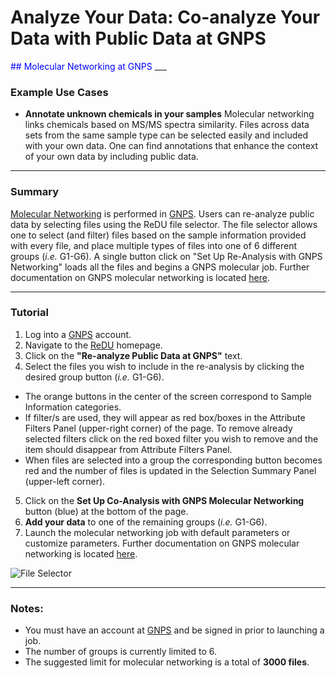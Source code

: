 # Analyze Your Data: Co-analyze Your Data with Public Data at GNPS

<font color = "blue">
## Molecular Networking at GNPS
</font>
___

### Example Use Cases
* **Annotate unknown chemicals in your samples** Molecular networking links chemicals based on MS/MS spectra similarity. Files across data sets from the same sample type can be selected easily and included with your own data. One can find annotations that enhance the context of your own data by including public data.

___

### Summary
[Molecular Networking](https://www.nature.com/articles/nbt.3597?WT.ec_id=NBT-201608&spMailingID=52025126&spUserID=ODkwMTM2NjI1NQS2&spJobID=981583612&spReportId=OTgxNTgzNjEyS0) is performed in [GNPS](https://gnps.ucsd.edu/ProteoSAFe/static/gnps-splash.jsp). Users can re-analyze public data by selecting files using the ReDU file selector. The file selector allows one to select (and filter) files based on the sample information provided with every file, and place multiple types of files into one of 6 different groups (*i.e.* G1-G6). A single button click on "Set Up Re-Analysis with GNPS Networking" loads all the files and begins a GNPS molecular job. Further documentation on GNPS molecular networking is located [here](https://ccms-ucsd.github.io/GNPSDocumentation/).

___

### Tutorial
 1. Log into a [GNPS](https://gnps.ucsd.edu/ProteoSAFe/static/gnps-splash.jsp) account.
 2. Navigate to the [ReDU](https://redu.ucsd.edu/) homepage.
 3. Click on the **"Re-analyze Public Data at GNPS"** text.
 4. Select the files you wish to include in the re-analysis by clicking the desired group button (*i.e.* G1-G6).
   * The orange buttons in the center of the screen correspond to Sample Information categories.
   * If filter/s are used, they will appear as red box/boxes in the Attribute Filters Panel (upper-right corner) of the page. To remove already selected filters click on the red boxed filter you wish to remove and the item should disappear from Attribute Filters Panel.
   * When files are selected into a group the corresponding button becomes red and the number of files is updated in the Selection Summary Panel (upper-left corner).
 5. Click on the **Set Up Co-Analysis with GNPS Molecular Networking** button (blue) at the bottom of the page.
 6. **Add your data** to one of the remaining groups (*i.e.* G1-G6).
 7. Launch the molecular networking job with default parameters or customize parameters. Further documentation on GNPS molecular networking is located [here](https://ccms-ucsd.github.io/GNPSDocumentation/).

![File Selector](images/File_Selector.gif)

___

### Notes:
 * You must have an account at [GNPS](https://gnps.ucsd.edu/ProteoSAFe/static/gnps-splash.jsp) and be signed in prior to launching a job.
 * The number of groups is currently limited to 6.
 * The suggested limit for molecular networking is a total of **3000 files**.

